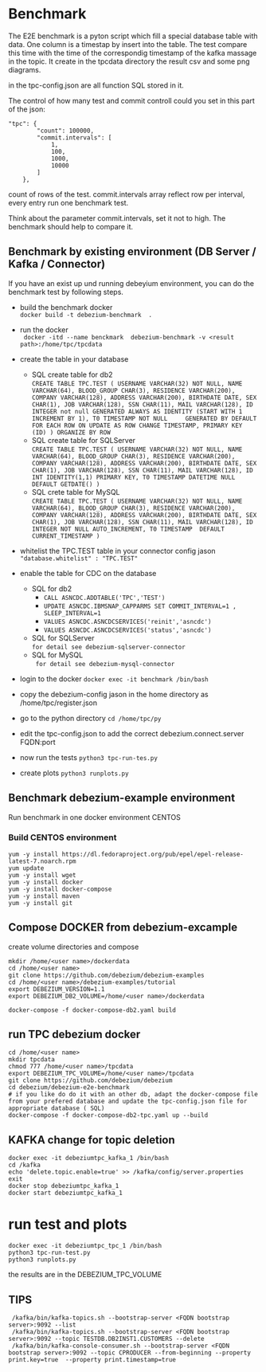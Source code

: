 # Benchmark

The E2E benchmark is a pyton script which fill a special database table with data. One column is a timestap by insert into the table. The test compare this time with the time of the correspondig timestamp of the kafka massage in the topic. It create in the tpcdata directory the result csv and some png diagrams.

in the tpc-config.json are all function SQL stored in it.

The control of how many test and commit controll could you set in this part of the json:
```
"tpc": {
        "count": 100000,
        "commit.intervals": [
            1,
            100,
            1000,
            10000
        ]
    },
```
count of rows of the test. 
commit.intervals array reflect row per interval, every entry run one benchmark test.

Think about the parameter commit.intervals, set it not to high. The benchmark should help to compare it. 


## Benchmark by existing environment (DB Server / Kafka / Connector)

If you have an exist up und running debeyium environment, you can do the benchmark test by following steps. 

- build the benchmark docker    
``` docker build -t debezium-benchmark  . ```
- run the docker   
``` docker -itd --name benckmark  debezium-benchmark -v <result path>:/home/tpc/tpcdata```
- create the table in your database
    - SQL create table for db2    
``` CREATE TABLE TPC.TEST ( USERNAME VARCHAR(32) NOT NULL, NAME VARCHAR(64), BLOOD_GROUP CHAR(3), RESIDENCE VARCHAR(200), COMPANY VARCHAR(128), ADDRESS VARCHAR(200), BIRTHDATE DATE, SEX CHAR(1), JOB VARCHAR(128), SSN CHAR(11), MAIL VARCHAR(128), ID INTEGER not null GENERATED ALWAYS AS IDENTITY (START WITH 1 INCREMENT BY 1), T0 TIMESTAMP NOT NULL     GENERATED BY DEFAULT     FOR EACH ROW ON UPDATE AS ROW CHANGE TIMESTAMP, PRIMARY KEY (ID) ) ORGANIZE BY ROW ```    
    - SQL create table for SQLServer   
``` CREATE TABLE TPC.TEST ( USERNAME VARCHAR(32) NOT NULL, NAME VARCHAR(64), BLOOD_GROUP CHAR(3), RESIDENCE VARCHAR(200), COMPANY VARCHAR(128), ADDRESS VARCHAR(200), BIRTHDATE DATE, SEX CHAR(1), JOB VARCHAR(128), SSN CHAR(11), MAIL VARCHAR(128), ID INT IDENTITY(1,1) PRIMARY KEY, T0 TIMESTAMP DATETIME NULL DEFAULT GETDATE() ) ``` 
    - SQL crete table for MySQL   
``` CREATE TABLE TPC.TEST ( USERNAME VARCHAR(32) NOT NULL, NAME VARCHAR(64), BLOOD_GROUP CHAR(3), RESIDENCE VARCHAR(200), COMPANY VARCHAR(128), ADDRESS VARCHAR(200), BIRTHDATE DATE, SEX CHAR(1), JOB VARCHAR(128), SSN CHAR(11), MAIL VARCHAR(128), ID INTEGER NOT NULL AUTO_INCREMENT, T0 TIMESTAMP  DEFAULT CURRENT_TIMESTAMP ) ``` 

- whitelist the TPC.TEST table in your connector config jason
```  "database.whitelist" : "TPC.TEST"   ```

- enable the table for CDC on the database
    - SQL for db2    
        - ``` CALL ASNCDC.ADDTABLE('TPC','TEST') ```
        - ``` UPDATE ASNCDC.IBMSNAP_CAPPARMS SET COMMIT_INTERVAL=1 , SLEEP_INTERVAL=1 ```  
        - ``` VALUES ASNCDC.ASNCDCSERVICES('reinit','asncdc') ```
        - ``` VALUES ASNCDC.ASNCDCSERVICES('status','asncdc') ``` 
    - SQL for SQLServer    
``` for detail see debezium-sqlserver-connector ```
    - SQL for MySQL   
```  for detail see debezium-mysql-connector ```

- login to the docker
``` docker exec -it benchmark /bin/bash ```
- copy the debezium-config jason in the home directory as /home/tpc/register.json
- go to the python directory 
``` cd /home/tpc/py ```
- edit the tpc-config.json to add the correct debezium.connect.server FQDN:port 
- now run the tests 
``` python3 tpc-run-tes.py ```
- create plots
``` python3 runplots.py ```




## Benchmark debezium-example environment

Run benchmark in one docker environment CENTOS

### Build CENTOS environment

```
yum -y install https://dl.fedoraproject.org/pub/epel/epel-release-latest-7.noarch.rpm
yum update
yum -y install wget
yum -y install docker
yum -y install docker-compose
yum -y install maven
yum -y install git
```

## Compose DOCKER from debezium-excample

create volume directories and compose
```
mkdir /home/<user name>/dockerdata
cd /home/<user name>
git clone https://github.com/debezium/debezium-examples
cd /home/<user name>/debezium-examples/tutorial
export DEBEZIUM_VERSION=1.1  
export DEBEZIUM_DB2_VOLUME=/home/<user name>/dockerdata

docker-compose -f docker-compose-db2.yaml build

```


## run TPC debezium docker


```
cd /home/<user name>
mkdir tpcdata
chmod 777 /home/<user name>/tpcdata
export DEBEZIUM_TPC_VOLUME=/home/<user name>/tpcdata
git clone https://github.com/debezium/debezium
cd debezium/debezium-e2e-benchmark
# if you like do do it with an other db, adapt the docker-compose file from your prefered database and update the tpc-config.json file for appropriate database ( SQL)
docker-compose -f docker-compose-db2-tpc.yaml up --build
```
## KAFKA change for topic deletion

```
docker exec -it debeziumtpc_kafka_1 /bin/bash
cd /kafka
echo 'delete.topic.enable=true' >> /kafka/config/server.properties 
exit
docker stop debeziumtpc_kafka_1
docker start debeziumtpc_kafka_1
```

# run test and plots
```
docker exec -it debeziumtpc_tpc_1 /bin/bash
python3 tpc-run-test.py 
python3 runplots.py 
```
the results are in the DEBEZIUM_TPC_VOLUME


## TIPS
``` 
 /kafka/bin/kafka-topics.sh --bootstrap-server <FQDN bootstrap server>:9092 --list
 /kafka/bin/kafka-topics.sh --bootstrap-server <FQDN bootstrap server>:9092 --topic TESTDB.DB2INST1.CUSTOMERS --delete
 /kafka/bin/kafka-console-consumer.sh --bootstrap-server <FQDN bootstrap server>:9092 --topic CPRODUCER --from-beginning --property print.key=true  --property print.timestamp=true
```

